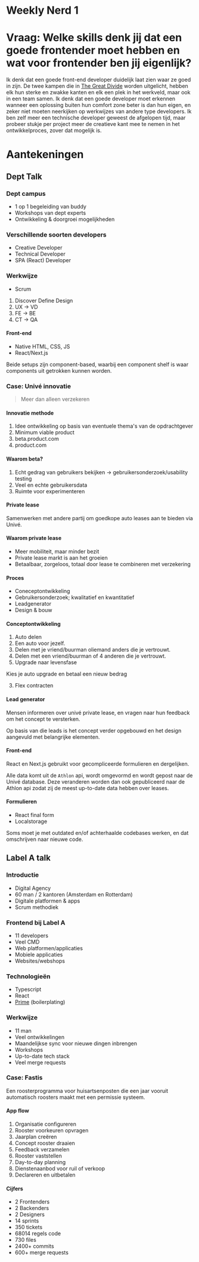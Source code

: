 # Weekly Nerd 1

# Vraag: Welke skills denk jij dat een goede frontender moet hebben en wat voor frontender ben jij eigenlijk?

Ik denk dat een goede front-end developer duidelijk laat zien waar ze goed in zijn. De twee kampen die in [The Great Divide](https://css-tricks.com/the-great-divide/) worden uitgelicht, hebben elk hun sterke en zwakke kanten en elk een plek in het werkveld, maar ook in een team samen. Ik denk dat een goede developer moet erkennen wanneer een oplossing buiten hun comfort zone beter is dan hun eigen, en zeker niet moeten neerkijken op werkwijzes van andere type developers. Ik ben zelf meer een technische developer geweest de afgelopen tijd, maar probeer stukje per project meer de creatieve kant mee te nemen in het ontwikkelproces, zover dat mogelijk is.

# Aantekeningen

## Dept Talk

### Dept campus

- 1 op 1 begeleiding van buddy
- Workshops van dept experts
- Ontwikkeling & doorgroei mogelijkheden

### Verschillende soorten developers

- Creative Developer
- Technical Developer
- SPA (React) Developer

### Werkwijze

- Scrum
1. Discover Define Design
2. UX → VD
3. FE → BE
4. CT → QA

#### Front-end

- Native HTML, CSS, JS
- React/Next.js

Beide setups zijn component-based, waarbij een component shelf is waar components uit getrokken kunnen worden.

### Case: Univé innovatie

> Meer dan alleen verzekeren


#### Innovatie methode

1. Idee ontwikkeling op basis van eventuele thema's van de opdrachtgever
2. Minimum viable product
3. beta.product.com
4. product.com

#### Waarom beta?

1. Echt gedrag van gebruikers bekijken → gebruikersonderzoek/usability testing
2. Veel en echte gebruikersdata
3. Ruimte voor experimenteren

#### Private lease


Samenwerken met andere partij om goedkope auto leases aan te bieden via Univé.

#### Waarom private lease

- Meer mobiliteit, maar minder bezit
- Private lease markt is aan het groeien
- Betaalbaar, zorgeloos, totaal door lease te combineren met verzekering

#### Proces

- Coneceptontwikkeling
- Gebruikersonderzoek; kwalitatief en kwantitatief
- Leadgenerator
- Design & bouw

#### Conceptontwikkeling

1. Auto delen
  1. Een auto voor jezelf.
  2. Delen met je vriend/buurman oliemand anders die je vertrouwt.
  3. Delen met een vriend/buurman of 4 anderen die je vertrouwt.
2. Upgrade naar levensfase

  Kies je auto upgrade en betaal een nieuw bedrag


3. Flex contracten

#### Lead generator


Mensen informeren over univé private lease, en vragen naar hun feedback om het concept te versterken.

Op basis van die leads is het concept verder opgebouwd en het design aangevuld met belangrijke elementen.

#### Front-end


React en Next.js gebruikt voor gecompliceerde formulieren en dergelijken.

Alle data komt uit de `Athlon` api, wordt omgevormd en wordt gepost naar de Univé database. Deze veranderen worden dan ook gepubliceerd naar de Athlon api zodat zij de meest up-to-date data hebben over leases.

#### Formulieren

- React final form
- Localstorage

Soms moet je met outdated en/of achterhaalde codebases werken, en dat omschrijven naar nieuwe code.

## Label A talk

### Introductie

- Digital Agency
- 60 man / 2 kantoren (Amsterdam en Rotterdam)
- Digitale platformen & apps
- Scrum methodiek

### Frontend bij Label A

- 11 developers
- Veel CMD
- Web platformen/applicaties
- Mobiele applicaties
- Websites/webshops

### Technologieën

- Typescript
- React
- [Prime](https://prime.labela.nl) (boilerplating)

### Werkwijze

- 11 man
- Veel ontwikkelingen
- Maandelijkse sync voor nieuwe dingen inbrengen
- Workshops
- Up-to-date tech stack
- Veel merge requests

### Case: Fastis

Een roosterprogramma voor huisartsenposten die een jaar vooruit automatisch roosters maakt met een permissie systeem.

#### App flow

1. Organisatie configureren
2. Rooster voorkeuren opvragen
3. Jaarplan creëren
4. Concept rooster draaien
5. Feedback verzamelen
6. Rooster vaststellen
7. Day-to-day planning
8. Dienstenaanbod voor ruil of verkoop
9. Declareren en uitbetalen

#### Cijfers

- 2 Frontenders
- 2 Backenders
- 2 Designers
- 14 sprints
- 350 tickets
- 68014 regels code
- 730 files
- 2400+ commits
- 600+ merge requests
